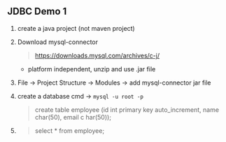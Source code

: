 ## JDBC Demo 1
1. create a java project (not maven project)
2. Download mysql-connector
   > https://downloads.mysql.com/archives/c-j/
   - platform independent, unzip and use .jar file
3. File -> Project Structure -> Modules -> add mysql-connector jar file
4. create a database
   cmd -> `mysql -u root -p`
   
   > create table employee (id int primary key auto_increment, name char(50), email c
            har(50));
5. > select * from employee;